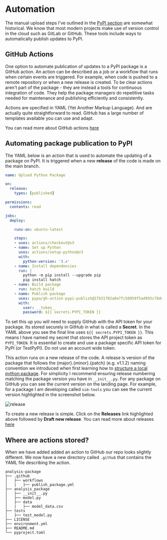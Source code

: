 # Automation

The manual upload steps I've outlined in the [PyPI section](./03_pypi.md) are somewhat historical.  We know that most modern projects make use of version control in the cloud such as GitLab or GitHub.  These tools include ways to automatically publish updates to PyPI.  

## GitHub Actions

One option to automate publication of updates to a PyPI package is a GitHub action. An action can be described as a job or a workflow that runs when certain events are triggered. For example, when code is pushed to a remote repository or when a new release is created.  To be clear 
actions aren't part of the package - they are instead a tools for continuous integration of code. They help the package managers do repetitive tasks needed for maintenance and publishing efficiently and consistently.

Actions are specified in YAML (Yet Another Markup Language). And are actually quite straightforward to read.  GitHub has a large number of templates available you can use and adapt.

You can read more about GitHub actions [here](https://docs.github.com/en/actions)

## Automating package publication to PyPI

The YAML below is an action that is used to automate the updating of a package on PyPI. It is triggered when a new **release** of the code is made on the main branch.

```yaml
name: Upload Python Package

on:
  release:
    types: [published]

permissions:
  contents: read

jobs:
  deploy:

    runs-on: ubuntu-latest

    steps:
    - uses: actions/checkout@v3
    - name: Set up Python
      uses: actions/setup-python@v3
      with:
        python-version: '3.x'
    - name: Install dependencies
      run: |
        python -m pip install --upgrade pip
        pip install hatch
    - name: Build package
      run: hatch build
    - name: Publish package
      uses: pypa/gh-action-pypi-publish@27b31702a0e7fc50959f5ad993c78deac1bdfc29
      with:
        user: __token__
        password: ${{ secrets.PYPI_TOKEN }}
```

To set this up you will need to supply GitHub with the API token for your package.  Its stored securely in GitHub in what is called a **Secret**.  In the YAML above you see the final line uses `${{ secrets.PYPI_TOKEN }}`. This means I have named my secret that stores the API project token as `PYPI_TOKEN`. It is essential to create and use a package specific API token for PyPI (or TestPyPI). Do not use an account wide token.  

This action runs on a new release of the code.  A release is version of the package that follows the {major}.{minor}.{patch} (e.g. v1.1.2) naming convention we introduced when first learning how to [structure a local python package](./01_local.md). For simplicity I recommend ensuring release numbering matching the package version you have in `__init__.py`. For any package on GitHub you can see the current version on the landing page. For example, for a package I am developing called `sim-tools` you can see the current version highlighted in the screenshot below.  

![release](../../../images/release.png)

To create a new release is simple. Click on the **Releases** link highlighted above followed by **Draft new release**.  You can read more about releases [here](https://docs.github.com/en/repositories/releasing-projects-on-github/managing-releases-in-a-repository)
 
## Where are actions stored?

When we have added added an action to GitHub our repo looks slightly different.  We now have a new directory called `.github` that contains the YAML file describing the action. 

```
analysis-package
├── .github
│   ├── workflows
│   |   ├── publish_package.yml
├── analysis_package
│   ├── __init__.py
│   ├── model.py
│   ├── data
│   |   ├── model_data.csv
├── tests
│   ├── test_model.py
├── LICENSE
├── environment.yml
├── README.md
└── pyproject.toml
```

